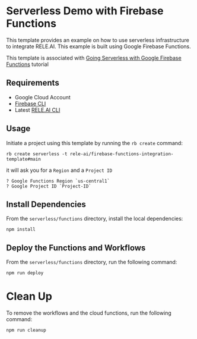 # Serverless Demo with Firebase Functions

This template provides an example on how to use serverless infrastructure to integrate RELE.AI. This example is built using Google Firebase Functions.

This template is associated with [Going Serverless with Google Firebase Functions](http://docs.rele.ai/tutorials/serverless/gcp-fbf) tutorial

## Requirements
- Google Cloud Account
- [Firebase CLI](https://firebase.google.com/docs/cli)
- Latest [RELE.AI CLI](https://docs.rele.ai/guide/installation)

## Usage

Initiate a project using this template by running the `rb create` command:

```
rb create serverless -t rele-ai/firebase-functions-integration-template#main
```

it will ask you for a `Region` and a `Project ID`
```
? Google Functions Region `us-central1`
? Google Project ID `Project-ID`
```

## Install Dependencies
From the `serverless/functions` directory, install the local dependencies:

```shell
npm install
```

## Deploy the Functions and Workflows

From the `serverless/functions` directory, run the following command:

```shell
npm run deploy
```

# Clean Up

To remove the workflows and the cloud functions, run the following command:

```shell
npm run cleanup
```
